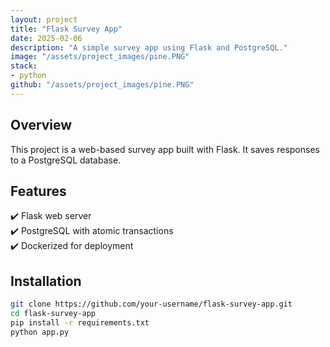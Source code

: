 ```yaml
---
layout: project
title: "Flask Survey App"
date: 2025-02-06
description: "A simple survey app using Flask and PostgreSQL."
image: "/assets/project_images/pine.PNG"
stack:
- python
github: "/assets/project_images/pine.PNG"
---
```


## Overview
This project is a web-based survey app built with Flask. It saves responses to a PostgreSQL database.

## Features
✔️ Flask web server  
✔️ PostgreSQL with atomic transactions  
✔️ Dockerized for deployment  

## Installation
```bash
git clone https://github.com/your-username/flask-survey-app.git
cd flask-survey-app
pip install -r requirements.txt
python app.py
